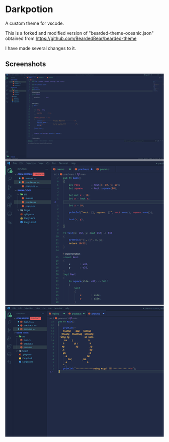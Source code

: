 # Darkpotion
A custom theme for vscode.


This is a forked and modified version of "bearded-theme-oceanic.json" obtained from https://github.com/BeardedBear/bearded-theme

I have made several changes to it.

## Screenshots
![GitHub Logo](/assets/screenshots/main.png)
![GitHub Logo](/assets/screenshots/closer_shot.png)
![GitHub Logo](/assets/screenshots/clock.png)